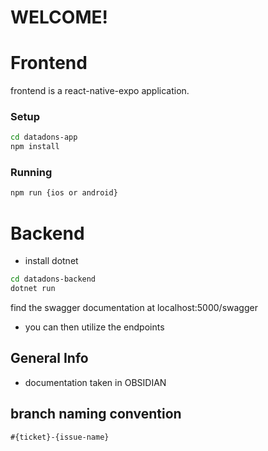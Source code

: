 # WELCOME!


# Frontend
frontend is a react-native-expo application.
### Setup
```bash
cd datadons-app
npm install
```
### Running
```bash
npm run {ios or android}
```

# Backend
- install dotnet
```bash
cd datadons-backend
dotnet run
```
find the swagger documentation at localhost:5000/swagger
- you can then utilize the endpoints

## General Info  
- documentation taken in OBSIDIAN

## branch naming convention
```#{ticket}-{issue-name}```
